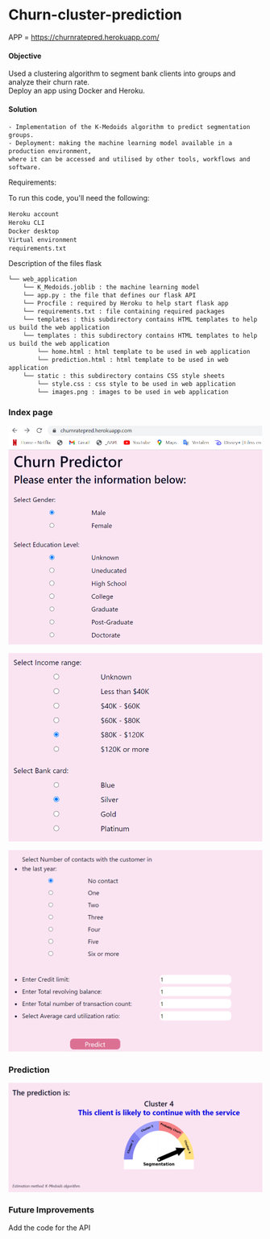 # Churn-cluster-prediction

APP = https://churnratepred.herokuapp.com/


#### Objective

Used a clustering algorithm to segment bank clients into groups and analyze their churn rate.   
Deploy an app using Docker and Heroku.

#### Solution

    - Implementation of the K-Medoids algorithm to predict segmentation groups.  
    - Deployment: making the machine learning model available in a production environment, 
    where it can be accessed and utilised by other tools, workflows and software.   

Requirements:  

To run this code, you'll need the following:  

`Heroku account`  
`Heroku CLI`  
`Docker desktop`  
`Virtual environment`   
`requirements.txt`  
    
    
 Description of the files 
    flask  

    └── web_application     
        └── K_Medoids.joblib : the machine learning model  
        └── app.py : the file that defines our flask API   
        └── Procfile : required by Heroku to help start flask app  
        └── requirements.txt : file containing required packages  
        └── templates : this subdirectory contains HTML templates to help us build the web application  
        └── templates : this subdirectory contains HTML templates to help us build the web application   
            └── home.html : html template to be used in web application  
            └── prediction.html : html template to be used in web application   
        └── static : this subdirectory contains CSS style sheets    
            └── style.css : css style to be used in web application    
            └── images.png : images to be used in web application     
          
            
 ### Index page   
   
   
 ![Index page](./images/01.png)
  
 ![Index page](./images/02.png)
 
 ![Index page](./images/04.png)
 
 ### Prediction   
 

  ![Index page](./images/05.png)  
    
 ### Future Improvements 
  Add the code for the API
 
 
 
 

